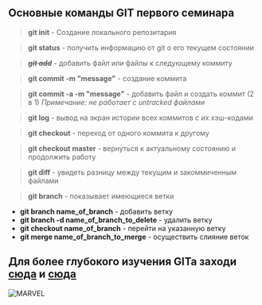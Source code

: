 ## Основные команды GIT первого семинара

> **git init** - Создание локального репозитария

> **git status** - получить информацию от git о его текущем состоянии

> ~~***git add***~~ - добавить файл или файлы к следующему коммиту

> **git commit -m "message"** - создание коммита

> **git commit -a -m "message"** - добавить файл и создать коммит (2 в 1) *Примечание: не работает с untracked файлами*

> **git log** - вывод на экран истории всех коммитов с их хэш-кодами

> **git checkout** - переход от одного коммита к другому

> **git checkout master** - вернуться к актуальному состоянию и продолжить работу

> **git diff** - увидеть разницу между текущим и закоммиченным файлами

> **git branch** - показывает имеющиеся ветки 
* **git branch name_of_branch** - добавить ветку
* **git branch -d name_of_branch_to_delete** - удалить ветку
* **git checkout name_of_branch** - перейти на указанную ветку
* **git merge name_of_branch_to_merge** - осуществить слияние веток 

## Для более глубокого изучения GITa заходи [сюда](https://habr.com/ru/post/541258/) и [сюда](https://habr.com/ru/post/542616/)

![MARVEL](marvel-marvel-krasnyy-fon-red.jpg)